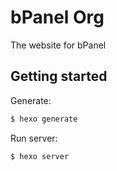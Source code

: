 # bPanel Org

The website for bPanel

## Getting started
Generate:

``` bash
$ hexo generate
```

Run server:

``` bash
$ hexo server
```
